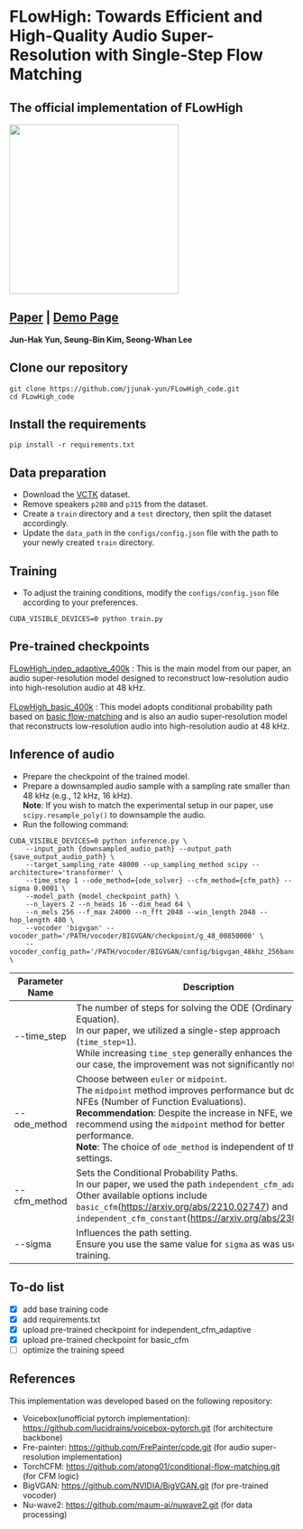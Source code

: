 # FLowHigh: Towards Efficient and High-Quality Audio Super-Resolution with Single-Step Flow Matching

## The official implementation of FLowHigh

<img src="./image1.jpg" align="center" width="300" height="300">

## [Paper](https://arxiv.org/abs/2501.04926) | [Demo Page](https://jjunak-yun.github.io/FLowHigh) 
**Jun-Hak Yun, Seung-Bin Kim, Seong-Whan Lee**

## Clone our repository
```
git clone https://github.com/jjunak-yun/FLowHigh_code.git
cd FLowHigh_code
```

## Install the requirements
```
pip install -r requirements.txt
```

## Data preparation
* Download the [VCTK](https://datashare.ed.ac.uk/handle/10283/2651) dataset.
* Remove speakers `p280` and `p315` from the dataset.
* Create a `train` directory and a `test` directory, then split the dataset accordingly.
* Update the `data_path` in the `configs/config.json` file with the path to your newly created `train` directory.

## Training
* To adjust the training conditions, modify the `configs/config.json` file according to your preferences.
```
CUDA_VISIBLE_DEVICES=0 python train.py 
```

## Pre-trained checkpoints
[FLowHigh_indep_adaptive_400k](https://drive.google.com/drive/folders/1clsJ3bFTZSCLOb4I0wk0l6FL9Yh33Vof?usp=sharing) : This is the main model from our paper, an audio super-resolution model designed to reconstruct low-resolution audio into high-resolution audio at 48 kHz.<br><br>
[FLowHigh_basic_400k](https://drive.google.com/drive/folders/1IxOhrPiDt3eM6aLhiZ1x9Cu49TaRxu-W?usp=sharing) : This model adopts conditional probability path based on [basic flow-matching](https://arxiv.org/abs/2210.02747) and is also an audio super-resolution model that reconstructs low-resolution audio into high-resolution audio at 48 kHz.



## Inference of audio
* Prepare the checkpoint of the trained model.
* Prepare a downsampled audio sample with a sampling rate smaller than 48 kHz (e.g., 12 kHz, 16 kHz). <br>**Note**: If you wish to match the experimental setup in our paper, use `scipy.resample_poly()` to downsample the audio.
* Run the following command:
```
CUDA_VISIBLE_DEVICES=0 python inference.py \
    --input_path {downsampled_audio_path} --output_path {save_output_audio_path} \
    --target_sampling_rate 48000 --up_sampling_method scipy --architecture='transformer' \
    --time_step 1 --ode_method={ode_solver} --cfm_method={cfm_path} --sigma 0.0001 \
    --model_path {model_checkpoint_path} \
    --n_layers 2 --n_heads 16 --dim_head 64 \
    --n_mels 256 --f_max 24000 --n_fft 2048 --win_length 2048 --hop_length 480 \
    --vocoder 'bigvgan' --vocoder_path='/PATH/vocoder/BIGVGAN/checkpoint/g_48_00850000' \
    --vocoder_config_path='/PATH/vocoder/BIGVGAN/config/bigvgan_48khz_256band_config.json' \
```

| Parameter Name       | Description                                                                                      |
|----------------------|--------------------------------------------------------------------------------------------------|
| --time_step               | The number of steps for solving the ODE (Ordinary Differential Equation). <br>In our paper, we utilized a single-step approach (`time_step=1`). <br>While increasing `time_step` generally enhances the quality, in our case, the improvement was not significantly noticeable.|
| --ode_method       | Choose between `euler` or `midpoint`. <br>The `midpoint` method improves performance but doubles the NFEs (Number of Function Evaluations). <br>**Recommendation**: Despite the increase in NFE, we recommend using the `midpoint` method for better performance. <br>**Note**: The choice of `ode_method` is independent of the trainind settings.|
| --cfm_method       | Sets the Conditional Probability Paths. <br>In our paper, we used the path `independent_cfm_adaptive`. <br>Other available options include `basic_cfm`(<https://arxiv.org/abs/2210.02747>) and `independent_cfm_constant`(<https://arxiv.org/abs/2302.00482>).|
| --sigma  | Influences the path setting. <br>Ensure you use the same value for `sigma` as was used during training. |

## To-do list
- [x] add base training code
- [x] add requirements.txt
- [x] upload pre-trained checkpoint for independent_cfm_adaptive
- [x] upload pre-trained checkpoint for basic_cfm
- [ ] optimize the training speed

## References
This implementation was developed based on the following repository:
* Voicebox(unofficial pytorch implementation): <https://github.com/lucidrains/voicebox-pytorch.git> (for architecture backbone)
* Fre-painter: <https://github.com/FrePainter/code.git> (for audio super-resolution implementation)
* TorchCFM: <https://github.com/atong01/conditional-flow-matching.git> (for CFM logic)
* BigVGAN: <https://github.com/NVIDIA/BigVGAN.git> (for pre-trained vocoder)
* Nu-wave2: <https://github.com/maum-ai/nuwave2.git> (for data processing)
